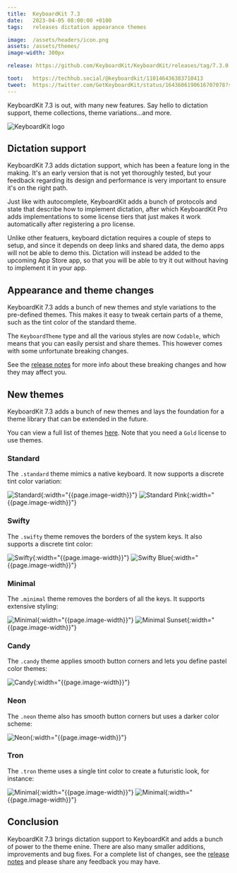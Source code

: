 ```yaml
---
title:  KeyboardKit 7.3
date:   2023-04-05 08:00:00 +0100
tags:   releases dictation appearance themes

image:  /assets/headers/icon.png
assets: /assets/themes/
image-width: 300px

release: https://github.com/KeyboardKit/KeyboardKit/releases/tag/7.3.0

toot:   https://techhub.social/@keyboardkit/110146436383710413
tweet:  https://twitter.com/GetKeyboardKit/status/1643606190616707078?s=20
---
```


KeyboardKit 7.3 is out, with many new features. Say hello to dictation support, theme collections, theme variations...and more.

![KeyboardKit logo]({{page.image}})


## Dictation support

KeyboardKit 7.3 adds dictation support, which has been a feature long in the making. It's an early version that is not yet thoroughly tested, but your feedback regarding its design and performance is very important to ensure it's on the right path.

Just like with autocomplete, KeyboardKit adds a bunch of protocols and state that describe how to implement dictation, after which KeyboardKit Pro adds implementations to some license tiers that just makes it work automatically after registering a pro license.

Unlike other featuers, keyboard dictation requires a couple of steps to setup, and since it depends on deep links and shared data, the demo apps will not be able to demo this. Dictation will instead be added to the upcoming App Store app, so that you will be able to try it out without having to implement it in your app.


## Appearance and theme changes

KeyboardKit 7.3 adds a bunch of new themes and style variations to the pre-defined themes. This makes it easy to tweak certain parts of a theme, such as the tint color of the standard theme.

The `KeyboardTheme` type and all the various styles are now `Codable`, which means that you can easily persist and share themes. This however comes with some unfortunate breaking changes.

See the [release notes]({{page.release}}) for more info about these breaking changes and how they may affect you.


## New themes

KeyboardKit 7.3 adds a bunch of new themes and lays the foundation for a theme library that can be extended in the future.

You can view a full list of themes [here](/pro/themes). Note that you need a `Gold` license to use themes.

### Standard

The `.standard` theme mimics a native keyboard. It now supports a discrete tint color variation:

![Standard]({{page.assets}}standard.jpg){:width="{{page.image-width}}"} ![Standard Pink]({{page.assets}}standard-pink.jpg){:width="{{page.image-width}}"}

### Swifty

The `.swifty` theme removes the borders of the system keys. It also supports a discrete tint color:

![Swifty]({{page.assets}}swifty.jpg){:width="{{page.image-width}}"} ![Swifty Blue]({{page.assets}}swifty-blue.jpg){:width="{{page.image-width}}"}

### Minimal

The `.minimal` theme removes the borders of all the keys. It supports extensive styling:

![Minimal]({{page.assets}}minimal.jpg){:width="{{page.image-width}}"} ![Minimal Sunset]({{page.assets}}minimal-sunset.jpg){:width="{{page.image-width}}"}

### Candy

The `.candy` theme applies smooth button corners and lets you define pastel color themes:

![Candy]({{page.assets}}candyshop.jpg){:width="{{page.image-width}}"}

### Neon

The `.neon` theme also has smooth button corners but uses a darker color scheme:

![Neon]({{page.assets}}neon.jpg){:width="{{page.image-width}}"}

### Tron

The `.tron` theme uses a single tint color to create a futuristic look, for instance:

![Minimal]({{page.assets}}tron.jpg){:width="{{page.image-width}}"}  ![Minimal]({{page.assets}}tron-fcon.jpg){:width="{{page.image-width}}"}


## Conclusion

KeyboardKit 7.3 brings dictation support to KeyboardKit and adds a bunch of power to the theme enine. There are also many smaller additions, improvements and bug fixes. For a complete list of changes, see the [release notes]({{page.release}}) and please share any feedback you may have.